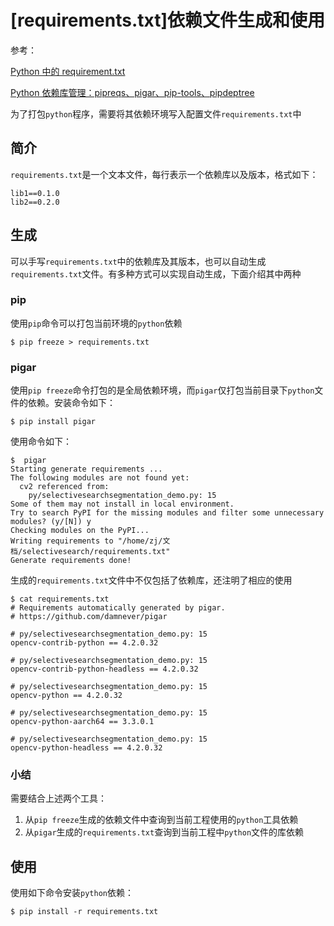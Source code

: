 
# [requirements.txt]依赖文件生成和使用

参考：

[Python 中的 requirement.txt](https://zhuanlan.zhihu.com/p/69058584)

[Python 依赖库管理：pipreqs、pigar、pip-tools、pipdeptree](https://zhuanlan.zhihu.com/p/89756247)

为了打包`python`程序，需要将其依赖环境写入配置文件`requirements.txt`中

## 简介

`requirements.txt`是一个文本文件，每行表示一个依赖库以及版本，格式如下：

```
lib1==0.1.0
lib2==0.2.0
```

## 生成

可以手写`requirements.txt`中的依赖库及其版本，也可以自动生成`requirements.txt`文件。有多种方式可以实现自动生成，下面介绍其中两种

### pip

使用`pip`命令可以打包当前环境的`python`依赖

```
$ pip freeze > requirements.txt
```

### pigar

使用`pip freeze`命令打包的是全局依赖环境，而`pigar`仅打包当前目录下`python`文件的依赖。安装命令如下：

```
$ pip install pigar
```

使用命令如下：

```
$  pigar
Starting generate requirements ...
The following modules are not found yet:
  cv2 referenced from:
    py/selectivesearchsegmentation_demo.py: 15
Some of them may not install in local environment.
Try to search PyPI for the missing modules and filter some unnecessary modules? (y/[N]) y
Checking modules on the PyPI...
Writing requirements to "/home/zj/文档/selectivesearch/requirements.txt"
Generate requirements done!
```

生成的`requirements.txt`文件中不仅包括了依赖库，还注明了相应的使用

```
$ cat requirements.txt
# Requirements automatically generated by pigar.
# https://github.com/damnever/pigar

# py/selectivesearchsegmentation_demo.py: 15
opencv-contrib-python == 4.2.0.32

# py/selectivesearchsegmentation_demo.py: 15
opencv-contrib-python-headless == 4.2.0.32

# py/selectivesearchsegmentation_demo.py: 15
opencv-python == 4.2.0.32

# py/selectivesearchsegmentation_demo.py: 15
opencv-python-aarch64 == 3.3.0.1

# py/selectivesearchsegmentation_demo.py: 15
opencv-python-headless == 4.2.0.32
```

### 小结

需要结合上述两个工具：

1. 从`pip freeze`生成的依赖文件中查询到当前工程使用的`python`工具依赖
2. 从`pigar`生成的`requirements.txt`查询到当前工程中`python`文件的库依赖

## 使用

使用如下命令安装`python`依赖：

```
$ pip install -r requirements.txt
```